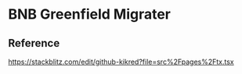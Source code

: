 # BNB Greenfield Migrater

## Reference

https://stackblitz.com/edit/github-kikred?file=src%2Fpages%2Ftx.tsx
